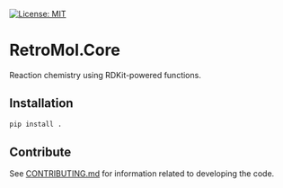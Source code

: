 [![License: MIT](https://img.shields.io/badge/License-MIT-yellow.svg)](./LICENSE)

# RetroMol.Core
Reaction chemistry using RDKit-powered functions.

## Installation
```bash
pip install .
```

## Contribute
See [CONTRIBUTING.md](./CONTRIBUTING.md) for information related to developing the code.
